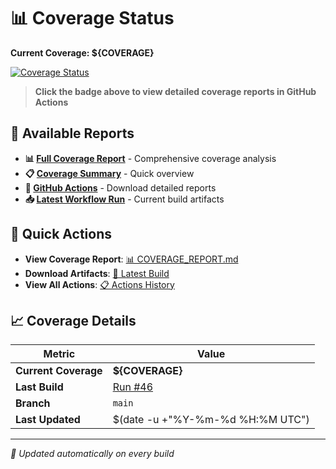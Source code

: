 # 📊 Coverage Status

**Current Coverage: ${COVERAGE}**

[![Coverage Status](https://img.shields.io/badge/coverage-${COVERAGE}-brightgreen?style=flat&logo=java)](https://github.com/Gqlex/gqlex-path-selection-java/actions/runs/17022143958)

> **Click the badge above to view detailed coverage reports in GitHub Actions**

## 📁 Available Reports

- **📊 [Full Coverage Report](https://github.com/Gqlex/gqlex-path-selection-java/blob/main/docs/COVERAGE_REPORT.md)** - Comprehensive coverage analysis
- **📋 [Coverage Summary](https://github.com/Gqlex/gqlex-path-selection-java/blob/main/docs/COVERAGE_SUMMARY.md)** - Quick overview
- **🔗 [GitHub Actions](https://github.com/Gqlex/gqlex-path-selection-java/actions)** - Download detailed reports
- **📥 [Latest Workflow Run](https://github.com/Gqlex/gqlex-path-selection-java/actions/runs/17022143958)** - Current build artifacts

## 🎯 Quick Actions

- **View Coverage Report**: [📊 COVERAGE_REPORT.md](https://github.com/Gqlex/gqlex-path-selection-java/blob/main/docs/COVERAGE_REPORT.md)
- **Download Artifacts**: [🚀 Latest Build](https://github.com/Gqlex/gqlex-path-selection-java/actions/runs/17022143958)
- **View All Actions**: [📋 Actions History](https://github.com/Gqlex/gqlex-path-selection-java/actions)

## 📈 Coverage Details

| Metric | Value |
|--------|-------|
| **Current Coverage** | **${COVERAGE}** |
| **Last Build** | [Run #46](https://github.com/Gqlex/gqlex-path-selection-java/actions/runs/17022143958) |
| **Branch** | `main` |
| **Last Updated** | $(date -u +"%Y-%m-%d %H:%M UTC") |

---
*🔄 Updated automatically on every build*
